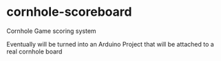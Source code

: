 # cornhole-scoreboard
Cornhole Game scoring system


Eventually will be turned into an Arduino Project that will be attached
to a real cornhole board
